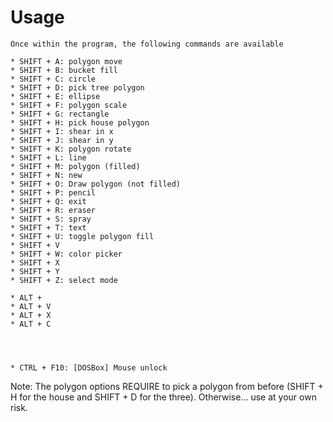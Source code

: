 # Usage

    Once within the program, the following commands are available

    * SHIFT + A: polygon move
    * SHIFT + B: bucket fill
    * SHIFT + C: circle
    * SHIFT + D: pick tree polygon
    * SHIFT + E: ellipse
    * SHIFT + F: polygon scale
    * SHIFT + G: rectangle
    * SHIFT + H: pick house polygon
    * SHIFT + I: shear in x
    * SHIFT + J: shear in y
    * SHIFT + K: polygon rotate
    * SHIFT + L: line
    * SHIFT + M: polygon (filled)
    * SHIFT + N: new
    * SHIFT + O: Draw polygon (not filled)
    * SHIFT + P: pencil
    * SHIFT + Q: exit
    * SHIFT + R: eraser
    * SHIFT + S: spray
    * SHIFT + T: text
    * SHIFT + U: toggle polygon fill
    * SHIFT + V
    * SHIFT + W: color picker
    * SHIFT + X
    * SHIFT + Y
    * SHIFT + Z: select mode

    * ALT + 
    * ALT + V
    * ALT + X
    * ALT + C
    



    * CTRL + F10: [DOSBox] Mouse unlock

Note: The polygon options REQUIRE to pick a polygon from before (SHIFT + H for the house and SHIFT + D for the three). Otherwise... use at your own risk.
